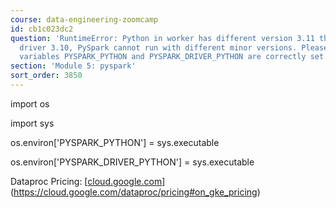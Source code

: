 ```yaml
---
course: data-engineering-zoomcamp
id: cb1c023dc2
question: 'RuntimeError: Python in worker has different version 3.11 than that in
  driver 3.10, PySpark cannot run with different minor versions. Please check environment
  variables PYSPARK_PYTHON and PYSPARK_DRIVER_PYTHON are correctly set.'
section: 'Module 5: pyspark'
sort_order: 3850
---
```


import os

import sys

os.environ['PYSPARK_PYTHON'] = sys.executable

os.environ['PYSPARK_DRIVER_PYTHON'] = sys.executable

Dataproc Pricing: [[cloud.google.com](https://cloud.google.com/dataproc/pricing#on_gke_pricing)](https://cloud.google.com/dataproc/pricing#on_gke_pricing)

